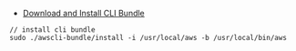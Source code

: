 * [Download and Install CLI Bundle](https://docs.aws.amazon.com/cli/latest/userguide/awscli-install-bundle.html#install-bundle-other)

```
// install cli bundle
sudo ./awscli-bundle/install -i /usr/local/aws -b /usr/local/bin/aws
```
